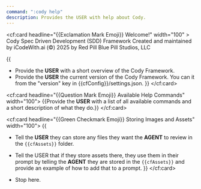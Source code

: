 ```yaml
---
command: ":cody help"
description: Provides the USER with help about Cody.
---
```


<cf:card headline="{{Exclamation Mark Emoji}} Welcome!" width="100" >
Cody Spec Driven Development (SDD) Framework
Created and maintained by iCodeWith.ai
(©) 2025 by Red Pill Blue Pill Studios, LLC

{{
- Provide the **USER** with a short overview of the Cody Framework.
- Provide the **USER** the current version of the Cody Framework.  You can it from the "version" key in {{cfConfig}}/settings.json.
}}
</cf:card>


<cf:card headline="{{Question Mark Emoji}} Available Help Commands" width="100">
{{Provide the **USER** with a list of all available commands and a short description of what they do.}}
</cf:card>


<cf:card headline="{{Green Checkmark Emoji}} Storing Images and Assets" width="100">
{{
- Tell the **USER** they can store any files they want the **AGENT** to review in the `{{cfAssets}}` folder.
- Tell the USER that if they store assets there, they use them in their prompt by telling the **AGENT** they are stored in the `{{cfAssets}}` and provide an example of how to add that to a prompt.
}}
</cf:card>

- Stop here.